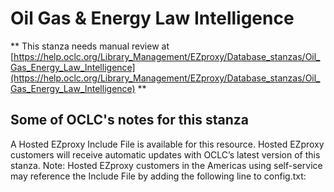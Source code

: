 # Oil Gas & Energy Law Intelligence
** This stanza needs manual review at [https://help.oclc.org/Library_Management/EZproxy/Database_stanzas/Oil_Gas_Energy_Law_Intelligence](https://help.oclc.org/Library_Management/EZproxy/Database_stanzas/Oil_Gas_Energy_Law_Intelligence) **

## Some of OCLC's notes for this stanza

A Hosted EZproxy Include File is available for this resource. Hosted EZproxy customers will receive automatic updates with OCLC&rsquo;s latest version of this stanza. Note: Hosted EZproxy customers in the Americas using self-service may reference the Include File by adding the following line to config.txt:

&nbsp;

&nbsp;
